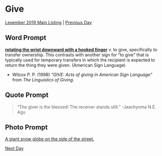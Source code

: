 # Give
[Lexember 2019 Main Listing](_prompts/r-conlangs/lexember/2019/toc_lex19.md) | [Previous Day](_prompts/r-conlangs/lexember/2019/prompts/w4/24.md)

## Word Prompt

[**rotating the wrist downward with a hooked finger**](https://i.imgur.com/VD7mS6j.png) _v._ to give, specifically to transfer ownership. This contrasts with another sign for “to give” that is typically used for temporary transfers in which the recipient is expected to return the thing they were given. (American Sign Language)

+ Wilcox P. P. (1998) _“GIVE: Acts of giving in American Sign Language”_ from _The Linguistics of Giving_.

## Quote Prompt

> “The giver is the blessed! The receiver stands still.” -Jaachynma N.E. Agu

## Photo Prompt

[A giant snow globe on the side of the street.](https://bit.ly/2s3NyaL)

[Next Day](_prompts/r-conlangs/lexember/2019/prompts/w4/26.md)

